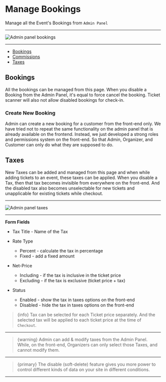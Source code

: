 # Manage Bookings

Manage all the Event's Bookings from `Admin Panel`

---

![Admin panel bookings](/images/admin-panel-bookings.webp "Admin panel bookings")

---

- [Bookings](#Bookings)
- [Commissions](#Commissions)
- [Taxes](#Taxes)


<a name="Bookings"></a>
## Bookings

All the bookings can be managed from this page. When you disable a Booking from the Admin Panel, it's equal to force cancel the booking. Ticket scanner will also not allow disabled bookings for check-in.


### Create New Booking

Admin can create a new booking for a customer from the front-end only. We have tried not to repeat the same functionality on the admin panel that is already available on the frontend. Instead, we just developed a strong roles and permissions system on the front-end. So that Admin, Organizer, and Customer can only do what they are supposed to do.



<a name="Taxes"></a>
## Taxes

New Taxes can be added and managed from this page and when while adding tickets to an event, these taxes can be applied. When you disable a Tax, then that tax becomes invisible from everywhere on the front-end. And the disabled tax also becomes unselectable for new tickets and unapplicable for existing tickets while checkout.

---

![Admin panel taxes](/images/18-admin-taxes.webp "Admin panel taxes")

---

**Form Fields**

- Tax Title - Name of the Tax

- Rate Type
    * Percent - calculate the tax in percentage
    * Fixed - add a fixed amount

- Net-Price 
    * Including - if the tax is inclusive in the ticket price
    * Excluding - if the tax is exclusive (ticket price + tax)

- Status
    * Enabled - show the tax in taxes options on the front-end
    * Disabled - hide the tax in taxes options on the front-end


>{info} Tax can be selected for each Ticket price separately. And the selected tax will be applied to each ticket price at the time of `Checkout`.

---

>{warning} Admin can add & modify taxes from the Admin Panel. While, on the front-end, Organizers can only select those Taxes, and cannot modify them.

---

>{primary} The disable (soft-delete) feature gives you more power to control different kinds of data on your site in different conditions.

---